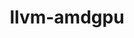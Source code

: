 ---
title: "llvm-amdgpu"
layout: cache
categories: [package, develop-2024-03-03]
meta: {"versions": ["6.0.2"], "compilers": ["gcc@=11.1.0", "gcc@=11.4.0"], "oss": ["ubuntu20.04", "ubuntu22.04"], "platforms": ["linux"], "targets": ["x86_64_v3"], "stacks": ["data-vis-sdk", "ml-linux-x86_64-rocm", "root"], "num_specs": 2, "num_specs_by_stack": {"data-vis-sdk": 1, "root": 2, "ml-linux-x86_64-rocm": 1}}
spec_details: [{"hash": "65bd5ixodnqlf355gsngu5kn6tz7tzsl", "compiler": "gcc@=11.1.0", "versions": ["6.0.2"], "os": "ubuntu20.04", "platform": "linux", "target": "x86_64_v3", "variants": ["build_system=cmake", "build_type=Release", "generator=ninja", "~ipo", "~link_llvm_dylib", "~llvm_dylib", "~openmp", "patches=53f9500", "+rocm-device-libs"], "stacks": ["data-vis-sdk", "root"], "size": "-", "tarball": "https://binaries.spack.io/develop-2024-03-03/build_cache/linux-ubuntu20.04-x86_64_v3/gcc-11.1.0/llvm-amdgpu-6.0.2/linux-ubuntu20.04-x86_64_v3-gcc-11.1.0-llvm-amdgpu-6.0.2-65bd5ixodnqlf355gsngu5kn6tz7tzsl.spack"}, {"hash": "hb3hrxxikeqrsjomd7qqu4qihbvtnaum", "compiler": "gcc@=11.4.0", "versions": ["6.0.2"], "os": "ubuntu22.04", "platform": "linux", "target": "x86_64_v3", "variants": ["build_system=cmake", "build_type=Release", "generator=ninja", "~ipo", "~link_llvm_dylib", "~llvm_dylib", "~openmp", "patches=53f9500", "+rocm-device-libs"], "stacks": ["ml-linux-x86_64-rocm", "root"], "size": "-", "tarball": "https://binaries.spack.io/develop-2024-03-03/build_cache/linux-ubuntu22.04-x86_64_v3/gcc-11.4.0/llvm-amdgpu-6.0.2/linux-ubuntu22.04-x86_64_v3-gcc-11.4.0-llvm-amdgpu-6.0.2-hb3hrxxikeqrsjomd7qqu4qihbvtnaum.spack"}]
---